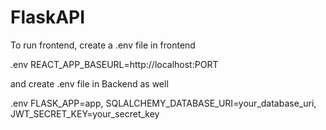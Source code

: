 # FlaskAPI

To run frontend, create a .env file in frontend

.env
REACT_APP_BASEURL=http://localhost:PORT

and create .env file in Backend as well

.env
FLASK_APP=app,
SQLALCHEMY_DATABASE_URI=your_database_uri,
JWT_SECRET_KEY=your_secret_key
